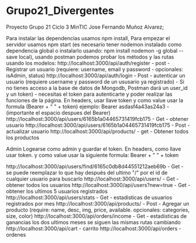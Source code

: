 # Grupo21_Divergentes

Proyecto Grupo 21 Ciclo 3 MinTIC
Jose Fernando Muñoz Alvarez;


Para instalar las dependencias usamos npm install, 
Para empezar el servidor usamos npm start (es necesario tener nodemon instalado como dependencia global o instalarlo usando: npm install nodemon -g global --save local),
usando postman podemos probar los métodos y las rutas usando los modelos:
http://localhost:3000/api/auth/register - post - Registrar un usuario (requiere: username, email y password - opcionales: isAdmin, status)
http://localhost:3000/api/auth/login - Post - autenticar un usuario (requiere username y password de un ususario ya registrado) - Si no tienes acceso a la base de datos de Mongodb, Postman dará un user_id y un token) - necesitas el token para autenticarte y poder realizar las funciones de la página. En headers, usar llave token y como value usar la formula (Bearer + " " + token) ejemplo: 
Bearer asdasf4a43as24a3 - (importante el espacio despues del Bearer)
http://localhost:3000/api/users/6165b1a04465731419fcb175 - Get - obtener usuario
http://localhost:3000/api/users/6165b1a04465731419fcb175 - Post - actualizar usuario
http://localhost:3000/api/products/ - get - Obtener todos los productos

Admin
Logearse como admin y guardar el token. En headers, como llave usar token. y como value usar la siguiente formula: Bearer + " " + token

http://localhost:3000/api/users/find/6165c0db8d44551212aeb69b - Get -  se puede reemplazar lo que hay después del ultimo "/" por el id de cualquier usuario para buscarlo
http://localhost:3000/api/users/ - Get - obtener todos los usuarios
http://localhost:3000/api/users?new=true - Get - obtener los ultimos 5 usuarios registrados
http://localhost:3000/api/users/stats - Get - estadisticas de usuarios registrados por mes
http://localhost:3000/api/products/ - Post - Agregar un producto (require: name, desc, img, price, available. opcionales: categories, size, color)
http://localhost:3000/api/orders/income - Get - estadisticas de ganancias los dos ultimos meses
se siguen las mismas rutas cambiando 
http://localhost:3000/api/cart - carrito
http://localhost:3000/api/orders - ordenes
